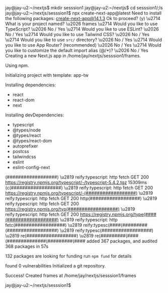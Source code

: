 
jay@jay-u2:~/nextjs$ mkdir sesssion1
jay@jay-u2:~/nextjs$ cd sesssion1/;ls
jay@jay-u2:~/nextjs/sesssion1$ npx create-next-app@latest
Need to install the following packages:
  create-next-app@14.1.3
Ok to proceed? (y) 
\u2714 What is your project named? \u2026 frames
\u2714 Would you like to use TypeScript? \u2026 No / Yes
\u2714 Would you like to use ESLint? \u2026 No / Yes
\u2714 Would you like to use Tailwind CSS? \u2026 No / Yes
\u2714 Would you like to use `src/` directory? \u2026 No / Yes
\u2714 Would you like to use App Router? (recommended) \u2026 No / Yes
\u2714 Would you like to customize the default import alias (@/*)? \u2026 No / Yes
Creating a new Next.js app in /home/jay/nextjs/sesssion1/frames.

Using npm.

Initializing project with template: app-tw 


Installing dependencies:
- react
- react-dom
- next

Installing devDependencies:
- typescript
- @types/node
- @types/react
- @types/react-dom
- autoprefixer
- postcss
- tailwindcss
- eslint
- eslint-config-next

(##################) \u2819 reify:typescript: http fetch GET 200 https://registry.npmjs.org/typescript/-/typescript-5.4.2.tgz 15309ms (c(##################) \u2819 reify:typescript: http fetch GET 200 https://registry.npmjs.org/typescript/-(##################) \u2819 reify:typescript: http fetch GET 200 http(##################) \u2819 reify:typescript: http fetch GET 200 https://registry.npmjs.org/typ(##################) \u2819 reify:typescript: http fetch GET 200 https://registry.npmjs.org/type(####(##################) \u2819 reify:typescript: http fetc(##################) \u2819 reify:typesc(####(#########(##################) \u2819 reify:typesc(##################) \u2819 re(##################) \u2819 re(#########(####(##############(#########(####
added 367 packages, and audited 368 packages in 57s

132 packages are looking for funding
  run `npm fund` for details

found 0 vulnerabilities
Initialized a git repository.

Success! Created frames at /home/jay/nextjs/sesssion1/frames

jay@jay-u2:~/nextjs/sesssion1$ 
